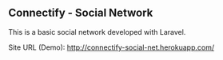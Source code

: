 ## Connectify - Social Network

This is a basic social network developed with Laravel.

Site URL (Demo): http://connectify-social-net.herokuapp.com/
